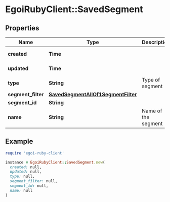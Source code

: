 # EgoiRubyClient::SavedSegment

## Properties

| Name | Type | Description | Notes |
| ---- | ---- | ----------- | ----- |
| **created** | **Time** |  | [optional][readonly] |
| **updated** | **Time** |  | [optional][readonly] |
| **type** | **String** | Type of segment | [optional][readonly] |
| **segment_filter** | [**SavedSegmentAllOf1SegmentFilter**](SavedSegmentAllOf1SegmentFilter.md) |  |  |
| **segment_id** | **String** |  |  |
| **name** | **String** | Name of the segment | [optional] |

## Example

```ruby
require 'egoi-ruby-client'

instance = EgoiRubyClient::SavedSegment.new(
  created: null,
  updated: null,
  type: null,
  segment_filter: null,
  segment_id: null,
  name: null
)
```

